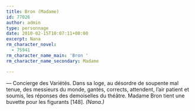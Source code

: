 ```yaml
---
title: Bron (Madame)
id: 77026
author: admin
type: personnage
date: 2010-02-15T10:07:11+00:00
excerpt: Nana
rm_character_novel:
  - 75941
rm_character_name_main: 'Bron '
rm_character_name_secondary: Madame

---
```

— Concierge des Variétés. Dans sa loge, au désordre de soupente mal tenue, des messieurs du monde, gantés, corrects, attendent, l&rsquo;air patient et soumis, les réponses des demoiselles du théâtre. Madame Bron tient une buvette pour les figurants [148]. _(Nana.)_
